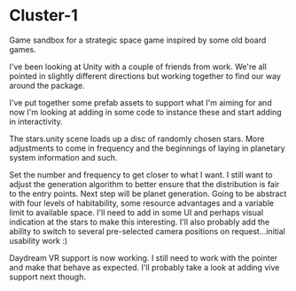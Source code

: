# Cluster-1
Game sandbox for a strategic space game inspired by some old board games.

I've been looking at Unity with a couple of friends from work. We're all pointed in slightly different directions but working together
to find our way around the package.

I've put together some prefab assets to support what I'm aiming for and now I'm looking at adding in some code to instance these and 
start adding in interactivity.

The stars.unity scene loads up a disc of randomly chosen stars. More adjustments to come in frequency and the beginnings of laying in planetary system information and such.

Set the number and frequency to get closer to what I want. I still want to adjust the generation algorithm to better ensure that the distribution is fair to the entry points. Next step will be planet generation. Going to be abstract with four levels of habitability, some resource advantages and a variable limit to available space. I'll need to add in some UI and perhaps visual indication at the stars to make this interesting. I'll also probably add the ability to switch to several pre-selected camera positions on request...initial usability work :)

Daydream VR support is now working. I still need to work with the pointer and make that behave as expected. I'll probably take a look at adding vive support next though.
